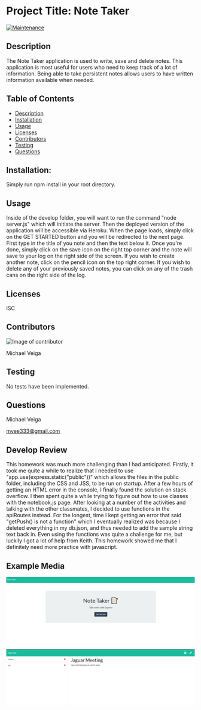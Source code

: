 # Project Title: Note Taker

[![Maintenance](https://img.shields.io/badge/Maintained%3F-no-red.svg)](https://bitbucket.org/lbesson/ansi-colors)

## Description

The Note Taker application is used to write, save and delete notes. This application is most useful for users who need to keep track of a lot of information. Being able to take persistent notes allows users to have written information available when needed.

## Table of Contents

- [Description](#Description)
- [Installation](#Installation)
- [Usage](#Usage)
- [Licenses](#Licenses)
- [Contributors](#Contributors)
- [Testing](#Testing)
- [Questions](#Questions)

## Installation:

Simply run npm install in your root directory.

## Usage

Inside of the develop folder, you will want to run the command "node server.js" which will initiate the server. Then the deployed version of the application will be accessible via Heroku. When the page loads, simply click on the GET STARTED button and you will be redirected to the next page. First type in the title of you note and then the text below it. Once you're done, simply click on the save icon on the right top corner and the note will save to your log on the right side of the screen. If you wish to create another note, click on the pencil icon on the top right corner. If you wish to delete any of your previously saved notes, you can click on any of the trash cans on the right side of the log.

## Licenses

ISC

## Contributors

![Image of contributor](https://avatars2.githubusercontent.com/u/61660025?v=4)

Michael Veiga

## Testing

No tests have been implemented.

## Questions

Michael Veiga

mvee333@gmail.com

## Develop Review

This homework was much more challenging than I had anticipated. Firstly, it took me quite a while to realize that I needed to use "app.use(express.static("public"))" which allows the files in the public folder, including the CSS and JSS, to be run on startup. After a few hours of getting an HTML error in the console, I finally found the solution on stack overflow. I then spent quite a while trying to figure out how to use classes with the notebook.js page. After looking at a number of the activities and talking with the other classmates, I decided to use functions in the apiRoutes instead. For the longest, time I kept getting an error that said "getPush() is not a function" which I eventually realized was because I deleted everything in my db.json, and thus needed to add the sample string text back in. Even using the functions was quite a challenge for me, but luckily I got a lot of help from Keith. This homework showed me that I definitely need more practice with javascript.

## Example Media

![Starting page](public\assets\nthomepage.JPG)

![Note Page](public\assets\ntnotepage.JPG)
